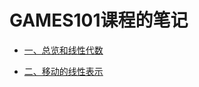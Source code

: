 # GAMES101课程的笔记



- [一、总览和线性代数][总览和线性代数]

  [总览和线性代数]: /Games101/Overwiew_and_Linear_algebra.md

  

- [二、移动的线性表示][移动的线性表示]

[移动的线性表示]: /Games101/Transformation_and_Cont.md
